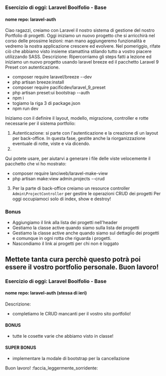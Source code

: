 ### Esercizio di oggi: Laravel Boolfolio - Base
#### nome repo: laravel-auth
Ciao ragazzi,
creiamo con Laravel il nostro sistema di gestione del nostro Portfolio di progetti.
Oggi iniziamo un nuovo progetto che si arricchirà nel corso delle prossime lezioni: man mano aggiungeremo funzionalità e vedremo la nostra applicazione crescere ed evolvere.
Nel pomeriggio, rifate ciò che abbiamo visto insieme stamattina stilando tutto a vostro piacere utilizzando SASS.
Descrizione:
Ripercorriamo gli steps fatti a lezione ed iniziamo un nuovo progetto usando laravel breeze ed il pacchetto Laravel 9 Preset con autenticazione.
- composer require laravel/breeze --dev
- php artisan breeze:install
- composer require pacificdev/laravel_9_preset
- php artisan preset:ui bootstrap --auth
- npm i
- togiamo la riga 3 di package.json
- npm run dev

Iniziamo con il definire il layout, modello, migrazione, controller e rotte necessarie per il sistema portfolio:
1. Autenticazione: si parte con l'autenticazione e la creazione di un layout per back-office. In questa fase, gestite anche la riorganizzazione eventuale di rotte, viste e via dicendo.
2.                

Qui potete usare, per aiutarvi a generare i file delle viste velocemente il pacchetto che vi ho mostrato:
- composer require lanciweb/laravel-make-view
- php artisan make:view admin.projects --crud
3. Per la parte di back-office creiamo un resource controller `Admin\ProjectController` per gestire le operazioni CRUD dei progetti
Per oggi occupiamoci  solo di index,  show e destroy!
### Bonus
- Aggiungiamo il link alla lista dei progetti nell'header
- Gestiamo la classe active quando siamo sulla lista dei progetti
- Gestiamo la classe active anche quando siamo sul dettaglio dei progetti e comunque in ogni rotta che riguarda i progetti.
- Nascondiamo il link ai progetti per chi non è loggato

Mettete tanta cura perchè questo potrà poi essere il vostro portfolio personale.
Buon lavoro!
---
### Esercizio di oggi: Laravel Boolfolio - Base
#### nome repo: laravel-auth  (stessa di ieri)
Descrizione:
- completiamo le CRUD mancanti per il vostro sito portfolio!
#### BONUS
- tutte le cosette varie che abbiamo visto in classe!
#### SUPER BONUS
- implementare la modale di bootstrap per la cancellazione

Buon lavoro! :faccia_leggermente_sorridente: